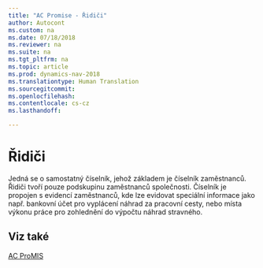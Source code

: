 ```yaml
---
title: "AC Promise - Řidiči"
author: Autocont
ms.custom: na
ms.date: 07/18/2018
ms.reviewer: na
ms.suite: na
ms.tgt_pltfrm: na
ms.topic: article
ms.prod: dynamics-nav-2018
ms.translationtype: Human Translation
ms.sourcegitcommit: 
ms.openlocfilehash: 
ms.contentlocale: cs-cz
ms.lasthandoff: 

---
```



# <a name="ac-pm-drivers"></a>Řidiči

Jedná se o samostatný číselník, jehož základem je číselník zaměstnanců. Řidiči tvoří pouze podskupinu zaměstnanců společnosti. Číselník je propojen s evidencí zaměstnanců, kde lze evidovat speciální informace jako např. bankovní účet pro vyplácení náhrad za pracovní cesty, nebo místa výkonu práce pro zohlednění do výpočtu náhrad stravného. 

## <a name="see-also"></a>Viz také  
[AC ProMIS](ac-pm-promis.md)